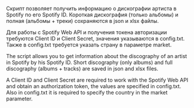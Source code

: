 Скрипт позволяет получить информацию о дискографии артиста в Spotify по его Spotify ID.
Короткая дискография (только альбомы) и полная (альбомы + треки) сохраняются в json и xlsx файлы.

Для работы с Spotify Web API и получения токена авторизации требуются Client ID и Client Secret, значения указываются в config.txt. 
Также в config.txt требуется указать страну в параметре market. 


The script allows you to get information about the discography of an artist in Spotify by his Spotify ID.
Short discography (only albums) and full discography (albums + tracks) are saved in json and xlsx files.

A Client ID and Client Secret are required to work with the Spotify Web API and obtain an authorization token, the values are specified in config.txt.
Also in config.txt it is required to specify the country in the market parameter. 
